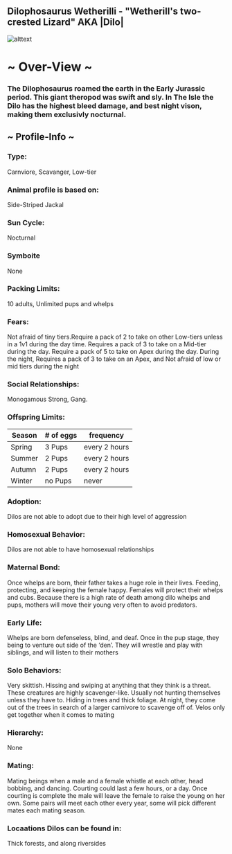 ## Dilophosaurus Wetherilli -  "Wetherill's two-crested Lizard" AKA |Dilo|


![alttext](https://cdn.discordapp.com/attachments/938315531029741589/946106495156772874/dilo_pic.png)

# ~ Over-View ~
### The Dilophosaurus roamed the earth in the Early Jurassic period. This giant theropod was swift and sly. In The Isle the Dilo has the highest bleed damage, and best night vison, making them exclusivly nocturnal. 
## ~ Profile-Info ~
### Type:
Carnviore, Scavanger, Low-tier
### Animal profile is based on:
Side-Striped Jackal
### Sun Cycle:
Nocturnal
### Symboite
None
### Packing Limits:
10 adults, Unlimited pups and whelps
### Fears:
Not afraid of tiny tiers.Require a pack of 2 to take on other Low-tiers unless in a 1v1 during the day time. Requires a pack of 3 to take on a Mid-tier during the day. Require a pack of 5 to take on Apex during the day. During the night, Requires a pack of 3 to take on an Apex, and Not afraid of low or mid tiers during the night
### Social Relationships:
Monogamous Strong, Gang.
### Offspring Limits:
| Season | # of eggs | frequency | 
| ------------- | ------------- | ------------- |
| Spring  | 3 Pups | every 2 hours |
| Summer  | 2 Pups  | every 2 hours |
| Autumn  | 2 Pups  | every 2 hours |
| Winter  | no Pups  | never 
### Adoption:
Dilos are not able to adopt due to their high level of aggression
### Homosexual Behavior:
Dilos are not able to have homosexual relationships
### Maternal Bond:
Once whelps are born, their father takes a huge role in their lives. Feeding, protecting, and keeping the female happy. Females will protect their whelps and cubs. Because there is a high rate of death among dilo whelps and pups, mothers will move their young very often to avoid predators.
### Early Life:
Whelps are born defenseless, blind, and deaf. Once in the pup stage, they being to venture out side of the ‘den’. They will wrestle and play with siblings, and will listen to their mothers 
### Solo Behaviors:
Very skittish. Hissing and swiping at anything that they think is a threat. These creatures are highly scavenger-like. Usually not hunting themselves unless they have to. Hiding in trees and thick foliage. At night, they come out of the trees in search of a larger carnivore to scavenge off of. Velos only get together when it comes to mating
### Hierarchy:
None
### Mating:
Mating beings when a male and a female whistle at each other, head bobbing, and dancing. Courting could last a few hours, or a day. Once courting is complete the male will leave the female to raise the young on her own. Some pairs will meet each other every year, some will pick different mates each mating season. 
### Locaations Dilos can be found in: 
Thick forests, and along riversides 